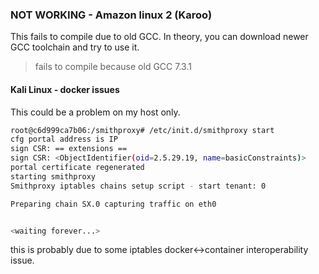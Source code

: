 ### NOT WORKING - Amazon linux 2 (Karoo)

This fails to compile due to old GCC. In theory, you can download newer GCC toolchain
and try to use it.

> fails to compile because old GCC 7.3.1


#### Kali Linux - docker issues

This could be a problem on my host only.

```bash
root@c6d999ca7b06:/smithproxy# /etc/init.d/smithproxy start               
cfg portal address is IP
sign CSR: == extensions ==
sign CSR: <ObjectIdentifier(oid=2.5.29.19, name=basicConstraints)>
portal certificate regenerated
starting smithproxy
Smithproxy iptables chains setup script - start tenant: 0

Preparing chain SX.0 capturing traffic on eth0


<waiting forever...>
```
this is probably due to some iptables docker<->container interoperability issue. 